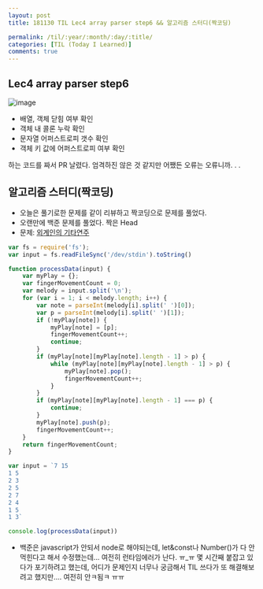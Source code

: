 ```yaml
---
layout: post
title: 181130 TIL Lec4 array parser step6 && 알고리즘 스터디(짝코딩)

permalink: /til/:year/:month/:day/:title/
categories: [TIL (Today I Learned)]
comments: true
---
```


## Lec4 array parser step6

![image](https://user-images.githubusercontent.com/40848630/49295497-3a7b6700-f4f9-11e8-9238-14c3c1713df7.png)


- 배열, 객체 닫힘 여부 확인
- 객체 내 콜론 누락 확인
- 문자열 어퍼스트로피 갯수 확인
- 객체 키 값에 어퍼스트로피 여부 확인

하는 코드를 짜서 PR 날렸다. 엄격하진 않은 것 같지만 어쨌든 오류는 오류니까. . .

## 알고리즘 스터디(짝코딩)
- 오늘은 풀기로한 문제를 같이 리뷰하고 짝코딩으로 문제를 풀었다.
- 오랜만에 백준 문제를 풀었다. 짝은 Head
- 문제: [외계인의 기타연주](https://www.acmicpc.net/problem/2841)

``` javascript
var fs = require('fs');
var input = fs.readFileSync('/dev/stdin').toString()

function processData(input) {
    var myPlay = {};
    var fingerMovementCount = 0;
    var melody = input.split('\n');
    for (var i = 1; i < melody.length; i++) {
        var note = parseInt(melody[i].split(' ')[0]);
        var p = parseInt(melody[i].split(' ')[1]);
        if (!myPlay[note]) {
            myPlay[note] = [p];
            fingerMovementCount++;
            continue;
        }
        if (myPlay[note][myPlay[note].length - 1] > p) {
            while (myPlay[note][myPlay[note].length - 1] > p) {
                myPlay[note].pop();
                fingerMovementCount++;
            }
        }
        if (myPlay[note][myPlay[note].length - 1] === p) {
            continue;
        }
        myPlay[note].push(p);
        fingerMovementCount++;
    }
    return fingerMovementCount;
}

var input = `7 15
1 5
2 3
2 5
2 7
2 4
1 5
1 3`

console.log(processData(input))
```

- 백준은 javascript가 안되서 node로 해야되는데, let&const나 Number()가 다 안 먹힌다고 해서 수정했는데... 여전히 런타임에러가 난다. ㅠ_ㅠ 몇 시간째 붙잡고 있다가 포기하려고 했는데, 어디가 문제인지 너무나 궁금해서 TIL 쓰다가 또 해결해보려고 했지만.... 여전히 안ㅋ됨ㅋ ㅠㅠ 

